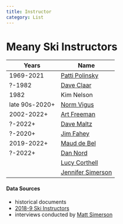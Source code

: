 ```yaml
---
title: Instructor
category: List
---
```

# Meany Ski Instructors

| Years      | Name
| ---------- | ---
| 1969-2021  | [Patti Polinsky](/Person/Patti-Polinsky)
| ?-1982     | [Dave Claar](/Person/Dave-Claar)
| 1982       | Kim Nelson
| late 90s-2020+ | [Norm Vigus](/Person/Norm-Vigus)
| 2002-2022+ | [Art Freeman](/Person/Art-Freeman)
| ?-2022+    | [Dave Maltz](/Person/Dave-Maltz)
| ?-2020+    | [Jim Fahey](/Person/Jim-Fahey)
| 2019-2022+ | [Maud de Bel](/Person/Maud-de-Bel)
| ?-2022+    | [Dan Nord](/Person/Dan-Nord)
|            | [Lucy Corthell](/Person/Lucy-Corthell)
|            | [Jennifer Simerson](/Person/Jennifer-Simerson)

#### Data Sources

- historical documents
- [2018-9 Ski Instructors](https://docs.google.com/spreadsheets/d/17iqcST5BUPSt3xoypotYMjYOqoiOPt7j3_1YT6zyi5U/edit#gid=0)
- interviews conducted by [Matt Simerson](/Person/Matt-Simerson)

